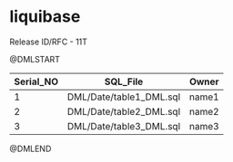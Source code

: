 # liquibase

Release ID/RFC - 11T 

@DMLSTART

| Serial_NO |  SQL_File | Owner |
| ------------- | ------------- | ------------- | 
| 1 | DML/Date/table1_DML.sql | name1 |
| 2 | DML/Date/table2_DML.sql | name2 |
| 3 | DML/Date/table3_DML.sql | name3 |

@DMLEND
